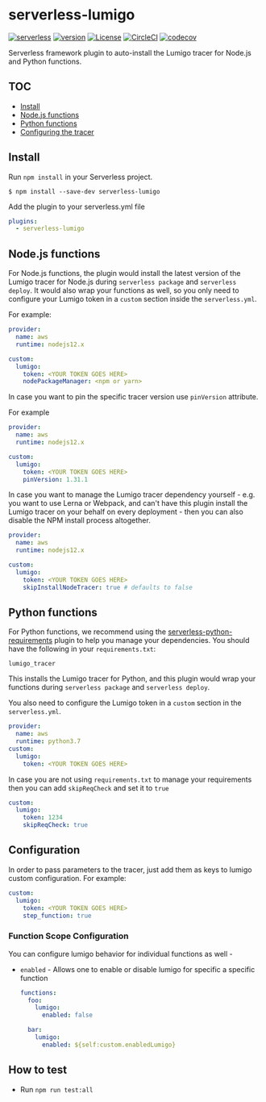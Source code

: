 # serverless-lumigo

[![serverless](http://public.serverless.com/badges/v3.svg)](http://www.serverless.com)
[![version](https://badge.fury.io/js/serverless-lumigo.svg)](https://www.npmjs.com/package/serverless-lumigo)
[![License](https://img.shields.io/badge/License-Apache%202.0-blue.svg)](LICENSE)
[![CircleCI](https://circleci.com/gh/lumigo-io/serverless-lumigo-plugin/tree/master.svg?style=svg&circle-token=a136efcbcc581c23e081c4fa171a2d05c6fb8ab3)](https://circleci.com/gh/lumigo-io/serverless-lumigo-plugin/tree/master)
[![codecov](https://codecov.io/gh/lumigo-io/serverless-lumigo-plugin/branch/master/graph/badge.svg?token=8mXE2G04ZO)](https://codecov.io/gh/lumigo-io/serverless-lumigo-plugin)

Serverless framework plugin to auto-install the Lumigo tracer for Node.js and Python functions.

## TOC

- [Install](#install)
- [Node.js functions](#nodejs-functions)
- [Python functions](#python-functions)
- [Configuring the tracer](#configuration)

## Install

Run `npm install` in your Serverless project.

`$ npm install --save-dev serverless-lumigo`

Add the plugin to your serverless.yml file

```yml
plugins:
  - serverless-lumigo
```

## Node.js functions

For Node.js functions, the plugin would install the latest version of the Lumigo tracer for Node.js during `serverless package` and `serverless deploy`. It would also wrap your functions as well, so you only need to configure your Lumigo token in a `custom` section inside the `serverless.yml`.

For example:

```yml
provider:
  name: aws
  runtime: nodejs12.x

custom:
  lumigo:
    token: <YOUR TOKEN GOES HERE>
    nodePackageManager: <npm or yarn>
```

In case you want to pin the specific tracer version use `pinVersion` attribute.

For example

```yml
provider:
  name: aws
  runtime: nodejs12.x

custom:
  lumigo:
    token: <YOUR TOKEN GOES HERE>
    pinVersion: 1.31.1
```

In case you want to manage the Lumigo tracer dependency yourself - e.g. you want to use Lerna or Webpack, and can't have this plugin install the Lumigo tracer on your behalf on every deployment - then you can also disable the NPM install process altogether.

```yml
provider:
  name: aws
  runtime: nodejs12.x

custom:
  lumigo:
    token: <YOUR TOKEN GOES HERE>
    skipInstallNodeTracer: true # defaults to false
```

## Python functions

For Python functions, we recommend using the [serverless-python-requirements](https://www.npmjs.com/package/serverless-python-requirements) plugin to help you manage your dependencies. You should have the following in your `requirements.txt`:

```
lumigo_tracer
```

This installs the Lumigo tracer for Python, and this plugin would wrap your functions during `serverless package` and `serverless deploy`.

You also need to configure the Lumigo token in a `custom` section in the `serverless.yml`.

```yml
provider:
  name: aws
  runtime: python3.7
custom:
  lumigo:
    token: <YOUR TOKEN GOES HERE>
```

In case you are not using `requirements.txt` to manage your requirements then you can add `skipReqCheck` and set it to `true`
```yaml
custom:
  lumigo:
    token: 1234
    skipReqCheck: true
```

## Configuration

In order to pass parameters to the tracer, just add them as keys to lumigo custom configuration. For example:
```yml
custom:
  lumigo:
    token: <YOUR TOKEN GOES HERE>
    step_function: true
```

### Function Scope Configuration

You can configure lumigo behavior for individual functions as well - 
- `enabled` - Allows one to enable or disable lumigo for specific a specific function
  ```yml
  functions:
    foo:
      lumigo:
        enabled: false
  
    bar:
      lumigo:
        enabled: ${self:custom.enabledLumigo}
  ```

## How to test
* Run `npm run test:all`
